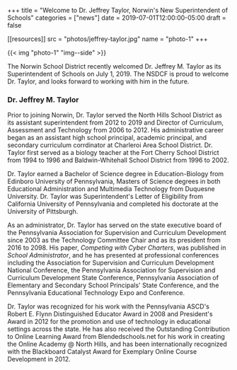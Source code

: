 +++
title = "Welcome to Dr. Jeffrey Taylor, Norwin's New Superintendent of Schools"
categories = ["news"]
date    = 2019-07-01T12:00:00-05:00
draft   = false

[[resources]]
  src  = "photos/jeffrey-taylor.jpg"
  name = "photo-1"
+++

{{< img "photo-1" "img--side" >}}

The Norwin School District recently welcomed Dr. Jeffrey M. Taylor as its Superintendent of Schools on July 1, 2019. The NSDCF is proud to welcome Dr. Taylor, and looks forward to working with him in the future.

### Dr. Jeffrey M. Taylor

Prior to joining Norwin, Dr. Taylor served the North Hills School District as its assistant superintendent from 2012 to 2019 and Director of Curriculum, Assessment and Technology from 2006 to 2012. His administrative career began as an assistant high school principal, academic principal, and secondary curriculum corrdinator at Charleroi Area School District. Dr. Taylor first served as a biology teacher at the Fort Cherry School District from 1994 to 1996 and Baldwin-Whitehall School District from 1996 to 2002.

Dr. Taylor earned a Bachelor of Science degree in Education-Biology from Edinboro University of Pennsylvania, Masters of Science degrees in both Educational Administration and Multimedia Technology from Duquesne University. Dr. Taylor was Superintendent's Letter of Eligibility from California University of Pennsylvania and completed his doctorate at the University of Pittsburgh.

As an administrator, Dr. Taylor has served on the state executive board of the Pennsylvania Association for Supervision and Curriculum Development since 2003 as the Technology Committee Chair and as its president from 2016 to 2098. His paper, *Competing with Cyber Charters*, was published in *School Administrator*, and he has presented at professional conferences including the Association for Supervision and Curriculum Development National Conference, the Pennsylvania Association for Supervision and Curriculum Development State Conference, Pennsylvania Association of Elementary and Secondary School Principals' State Conference, and the Pennsylvania Educational Technology Expo and Conference.

Dr. Taylor was recognized for his work with the Pennsylvania ASCD's Robert E. Flynn Distinguished Educator Award in 2008 and President's Award in 2012 for the promotion and use of technology in educational settings across the state. He has also received the Outstanding Contribution to Online Learning Award from Blendedschools.net for his work in creating the Online Academy @ North Hills, and has been internationally recognized with the Blackboard Catalyst Award for Exemplary Online Course Development in 2012.
